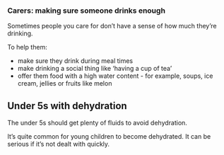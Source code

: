 ### Carers: making sure someone drinks enough

Sometimes people you care for don’t have a sense of how much they’re drinking.

To help them:

- make sure they drink during meal times
- make drinking a social thing like ‘having a cup of tea’
- offer them food with a high water content - for example, soups, ice cream, jellies or fruits like melon

## Under 5s with dehydration

The under 5s should get plenty of fluids to avoid dehydration. 
 
It’s quite common for young children to become dehydrated. It can be serious if it’s not dealt with quickly. 
